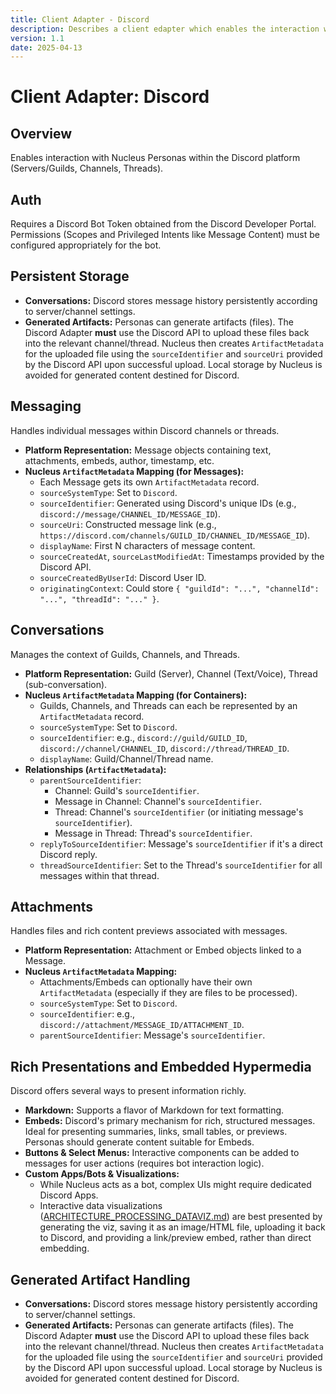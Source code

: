 ```yaml
---
title: Client Adapter - Discord
description: Describes a client edapter which enables the interaction with Nucleus personas in Discord
version: 1.1
date: 2025-04-13
---
```


# Client Adapter: Discord


## Overview

Enables interaction with Nucleus Personas within the Discord platform (Servers/Guilds, Channels, Threads).


## Auth

Requires a Discord Bot Token obtained from the Discord Developer Portal. Permissions (Scopes and Privileged Intents like Message Content) must be configured appropriately for the bot.


## Persistent Storage

*   **Conversations:** Discord stores message history persistently according to server/channel settings.
*   **Generated Artifacts:** Personas can generate artifacts (files). The Discord Adapter **must** use the Discord API to upload these files back into the relevant channel/thread. Nucleus then creates `ArtifactMetadata` for the uploaded file using the `sourceIdentifier` and `sourceUri` provided by the Discord API upon successful upload. Local storage by Nucleus is avoided for generated content destined for Discord.


## Messaging

Handles individual messages within Discord channels or threads.

*   **Platform Representation:** Message objects containing text, attachments, embeds, author, timestamp, etc.
*   **Nucleus `ArtifactMetadata` Mapping (for Messages):**
    *   Each Message gets its own `ArtifactMetadata` record.
    *   `sourceSystemType`: Set to `Discord`.
    *   `sourceIdentifier`: Generated using Discord's unique IDs (e.g., `discord://message/CHANNEL_ID/MESSAGE_ID`).
    *   `sourceUri`: Constructed message link (e.g., `https://discord.com/channels/GUILD_ID/CHANNEL_ID/MESSAGE_ID`).
    *   `displayName`: First N characters of message content.
    *   `sourceCreatedAt`, `sourceLastModifiedAt`: Timestamps provided by the Discord API.
    *   `sourceCreatedByUserId`: Discord User ID.
    *   `originatingContext`: Could store `{ "guildId": "...", "channelId": "...", "threadId": "..." }`.


## Conversations

Manages the context of Guilds, Channels, and Threads.

*   **Platform Representation:** Guild (Server), Channel (Text/Voice), Thread (sub-conversation).
*   **Nucleus `ArtifactMetadata` Mapping (for Containers):**
    *   Guilds, Channels, and Threads can each be represented by an `ArtifactMetadata` record.
    *   `sourceSystemType`: Set to `Discord`.
    *   `sourceIdentifier`: e.g., `discord://guild/GUILD_ID`, `discord://channel/CHANNEL_ID`, `discord://thread/THREAD_ID`.
    *   `displayName`: Guild/Channel/Thread name.
*   **Relationships (`ArtifactMetadata`):**
    *   `parentSourceIdentifier`:
        *   Channel: Guild's `sourceIdentifier`.
        *   Message in Channel: Channel's `sourceIdentifier`.
        *   Thread: Channel's `sourceIdentifier` (or initiating message's `sourceIdentifier`).
        *   Message in Thread: Thread's `sourceIdentifier`.
    *   `replyToSourceIdentifier`: Message's `sourceIdentifier` if it's a direct Discord reply.
    *   `threadSourceIdentifier`: Set to the Thread's `sourceIdentifier` for all messages within that thread.


## Attachments

Handles files and rich content previews associated with messages.

*   **Platform Representation:** Attachment or Embed objects linked to a Message.
*   **Nucleus `ArtifactMetadata` Mapping:**
    *   Attachments/Embeds can optionally have their own `ArtifactMetadata` (especially if they are files to be processed).
    *   `sourceSystemType`: Set to `Discord`.
    *   `sourceIdentifier`: e.g., `discord://attachment/MESSAGE_ID/ATTACHMENT_ID`.
    *   `parentSourceIdentifier`: Message's `sourceIdentifier`.


## Rich Presentations and Embedded Hypermedia

Discord offers several ways to present information richly.

*   **Markdown:** Supports a flavor of Markdown for text formatting.
*   **Embeds:** Discord's primary mechanism for rich, structured messages. Ideal for presenting summaries, links, small tables, or previews. Personas should generate content suitable for Embeds.
*   **Buttons & Select Menus:** Interactive components can be added to messages for user actions (requires bot interaction logic).
*   **Custom Apps/Bots & Visualizations:**
    *   While Nucleus acts as a bot, complex UIs might require dedicated Discord Apps.
    *   Interactive data visualizations ([ARCHITECTURE_PROCESSING_DATAVIZ.md](cci:7://file:///d:/Projects/Nucleus/Docs/Architecture/Processing/ARCHITECTURE_PROCESSING_DATAVIZ.md:0:0-0:0)) are best presented by generating the viz, saving it as an image/HTML file, uploading it back to Discord, and providing a link/preview embed, rather than direct embedding.

## Generated Artifact Handling

*   **Conversations:** Discord stores message history persistently according to server/channel settings.
*   **Generated Artifacts:** Personas can generate artifacts (files). The Discord Adapter **must** use the Discord API to upload these files back into the relevant channel/thread. Nucleus then creates `ArtifactMetadata` for the uploaded file using the `sourceIdentifier` and `sourceUri` provided by the Discord API upon successful upload. Local storage by Nucleus is avoided for generated content destined for Discord.

